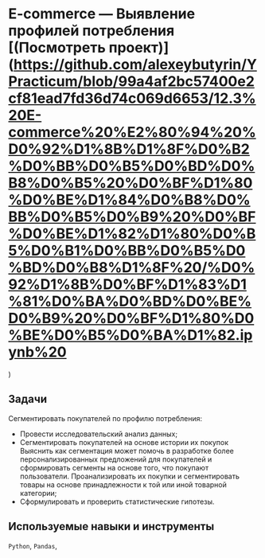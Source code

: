 # E-commerce — Выявление профилей потребления [(Посмотреть проект)](https://github.com/alexeybutyrin/YPracticum/blob/99a4af2bc57400e2cf81ead7fd36d74c069d6653/12.3%20E-commerce%20%E2%80%94%20%D0%92%D1%8B%D1%8F%D0%B2%D0%BB%D0%B5%D0%BD%D0%B8%D0%B5%20%D0%BF%D1%80%D0%BE%D1%84%D0%B8%D0%BB%D0%B5%D0%B9%20%D0%BF%D0%BE%D1%82%D1%80%D0%B5%D0%B1%D0%BB%D0%B5%D0%BD%D0%B8%D1%8F%20/%D0%92%D1%8B%D0%BF%D1%83%D1%81%D0%BA%D0%BD%D0%BE%D0%B9%20%D0%BF%D1%80%D0%BE%D0%B5%D0%BA%D1%82.ipynb%20
)

## Задачи
Cегментировать покупателей по профилю потребления:
* Провеcти исследовательский анализ данных;
* Сегментировать покупателей на основе истории их покупок Выяснить как сегментация может помочь в разработке более персонализированных предложений для покупателей и сформировать сегменты на основе того, что покупают пользователи. Проанализировать их покупки и сегментировать товары на основе принадлежности к той или иной товарной категории;
* Сформулировать и проверить статистические гипотезы.
  
## Используемые навыки и инструменты
`Python`, `Pandas`, 

